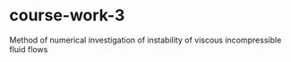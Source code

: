 # course-work-3
Method of numerical investigation of instability of viscous incompressible fluid flows
